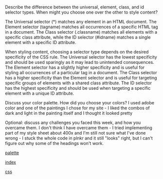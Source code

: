 Describe the difference between the universal, element, class, and id selector types. When might you choose one over the other to style content?

The Universal selector (*) matches any element in an HTML document. The Element selector (tagname) matches all occurrences of a specific HTML tag in a document. The Class selector (.classname) matches all elements with a specific class attribute, while the ID selector (#idname) matches a single element with a specific ID attribute.

When styling content, choosing a selector type depends on the desired specificity of the CSS rule. The Universal selector has the lowest specificity and should be used sparingly as it may lead to unintended consequences. The Element selector has a slightly higher specificity and is useful for styling all occurrences of a particular tag in a document. The Class selector has a higher specificity than the Element selector and is useful for targeting specific groups of elements with a shared class attribute. The ID selector has the highest specificity and should be used when targeting a specific element with a unique ID attribute.

Discuss your color palette. How did you choose your colors?
I used adobe color and one of the paintings I chose for my site - I liked the combos of dark and light in the painting itself and I thought it looked pretty

Optional: discuss any challenges you faced this week, and how you overcame them.
I don't think I have overcame them - I tried implementing part of my style sheet about 400x and I'm still not sure what I've done wrong - I stuck the whole code in plnkr and it still "looks" right, but I can't
figure out why some of the headings won't work. 


[palette](./Img/colortheme_bierstadt.jpeg)
<br>


[index](./Img/screenshot1.JPG)
<br>


[css](./Img/cssscreenshot.JPG)
<br>




